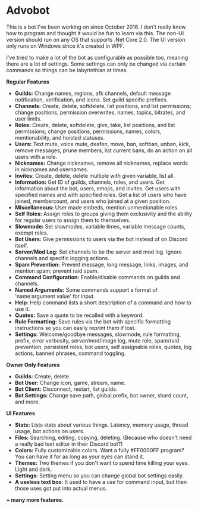 # Advobot
This is a bot I've been working on since October 2016. I don't really know how to program and thought it would be fun to learn via this.
The non-UI version should run on any OS that supports .Net Core 2.0. The UI version only runs on Windows since it's created in WPF.

I've tried to make a lot of the bot as configurable as possible too, meaning there are a lot of settings. Some settings can only be changed via certain commands so things can be labyrinthian at times.

**Regular Features**
* **Guilds:** Change names, regions, afk channels, default message notification, verification, and icons. Set guild specific prefixes.
* **Channels:** Create, delete, softdelete, list positions, and list permissions; change positions, permission overwrites, names, topics, bitrates, and user limits.
* **Roles:** Create, delete, softdelete, give, take, list positions, and list permissions; change positions, permissions, names, colors, mentionability, and hoisted statuses.
* **Users:** Text mute, voice mute, deafen, move, ban, softban, unban, kick, remove messages, prune members, list current bans, do an action on all users with a role.
* **Nicknames:** Change nicknames, remove all nicknames, replace words in nicknames and usernames.
* **Invites:** Create, delete, delete multiple with given variable, list all.
* **Information:** Get ID of guilds, channels, roles, and users. Get information about the bot, users, emojis, and invites. Get users with specified names and with specified roles. Get a list of users who have joined, membercount, and users who joined at a given position.
* **Miscellaneous:** User made embeds, mention unmentionable roles.
* **Self Roles:** Assign roles to groups giving them exclusivity and the ability for regular users to assign them to themselves.
* **Slowmode:** Set slowmodes, variable times, variable message counts, exempt roles.
* **Bot Users:** Give permissions to users via the bot instead of on Discord itself.
* **Server/Mod Log:** Set channels to be the server and mod log. Ignore channels and specific logging actions.
* **Spam Prevention:** Prevent message, long message, links, images, and mention spam; prevent raid spam.
* **Command Configuration:** Enable/disable commands on guilds and channels.
* **Named Arguments:** Some commands support a format of 'name:argument value' for input.
* **Help:** Help command lists a short description of a command and how to use it.
* **Quotes:** Save a quote to be recalled with a keyword.
* **Rule Formatting:** Save rules via the bot with specific formatting instructions so you can easily reprint them if lost.
* **Settings:** Welcome/goodbye messages, slowmode, rule formatting, prefix, error verbosity, server/mod/image log, mute role, spam/raid prevention, persistent roles, bot users, self assignable roles, quotes, log actions, banned phrases, command toggling.

**Owner Only Features**
* **Guilds:** Create, delete.
* **Bot User:** Change icon, game, stream, name.
* **Bot Client:** Disconnect, restart, list guilds.
* **Bot Settings:** Change save path, global prefix, bot owner, shard count, and more.

**UI Features**
* **Stats:** Lists stats about various things. Latency, memory usage, thread usage, bot actions on users.
* **Files:** Searching, editing, copying, deleting. (Because who doesn't need a really bad text editor in their Discord bot?)
* **Colors:** Fully customizable colors. Want a fully #FF0000FF program? You can have it for as long as your eyes can stand it.
* **Themes:** Two themes if you don't want to spend time killing your eyes. Light and dark.
* **Settings:** Setting menu so you can change global bot settings easily.
* **A useless text box:** It used to have a use for command input, but then those uses got put into actual menus.

**+ many more features.**
